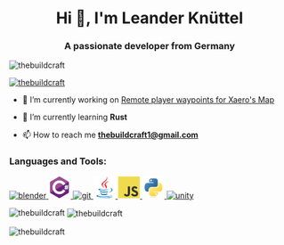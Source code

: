 <h1 align="center">Hi 👋, I'm Leander Knüttel</h1>
<h3 align="center">A passionate developer from Germany</h3>

<p align="left"> <img src="https://komarev.com/ghpvc/?username=thebuildcraft&label=Profile%20views&color=0e75b6&style=flat" alt="thebuildcraft" /> </p>

<p align="left"> <a href="https://github.com/ryo-ma/github-profile-trophy"><img src="https://github-profile-trophy.vercel.app/?username=thebuildcraft" alt="thebuildcraft" /></a> </p>

- 🔭 I’m currently working on [Remote player waypoints for Xaero's Map](https://github.com/thebuildcraft/RemotePlayerWaypointsForXaero)

- 🌱 I’m currently learning **Rust**

- 📫 How to reach me **thebuildcraft1@gmail.com**


<h3 align="left">Languages and Tools:</h3>
<p align="left"> <a href="https://www.blender.org/" target="_blank" rel="noreferrer"> <img src="https://download.blender.org/branding/community/blender_community_badge_white.svg" alt="blender" width="40" height="40"/> </a> <a href="https://www.w3schools.com/cs/" target="_blank" rel="noreferrer"> <img src="https://raw.githubusercontent.com/devicons/devicon/master/icons/csharp/csharp-original.svg" alt="csharp" width="40" height="40"/> </a> <a href="https://git-scm.com/" target="_blank" rel="noreferrer"> <img src="https://www.vectorlogo.zone/logos/git-scm/git-scm-icon.svg" alt="git" width="40" height="40"/> </a> <a href="https://www.java.com" target="_blank" rel="noreferrer"> <img src="https://raw.githubusercontent.com/devicons/devicon/master/icons/java/java-original.svg" alt="java" width="40" height="40"/> </a> <a href="https://developer.mozilla.org/en-US/docs/Web/JavaScript" target="_blank" rel="noreferrer"> <img src="https://raw.githubusercontent.com/devicons/devicon/master/icons/javascript/javascript-original.svg" alt="javascript" width="40" height="40"/> </a> <a href="https://www.python.org" target="_blank" rel="noreferrer"> <img src="https://raw.githubusercontent.com/devicons/devicon/master/icons/python/python-original.svg" alt="python" width="40" height="40"/> </a> <a href="https://unity.com/" target="_blank" rel="noreferrer"> <img src="https://www.vectorlogo.zone/logos/unity3d/unity3d-icon.svg" alt="unity" width="40" height="40"/> </a> </p>

<p><img align="left" src="https://github-readme-stats.vercel.app/api/top-langs?username=thebuildcraft&show_icons=true&locale=en&layout=compact" alt="thebuildcraft" /></p>

<p>&nbsp;<img align="center" src="https://github-readme-stats.vercel.app/api?username=thebuildcraft&show_icons=true&locale=en" alt="thebuildcraft" /></p>

<p><img align="center" src="https://github-readme-streak-stats.herokuapp.com/?user=thebuildcraft&" alt="thebuildcraft" /></p>

